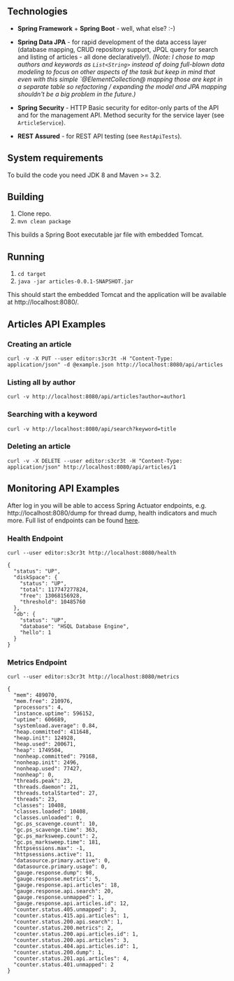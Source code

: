 ## Technologies

* __Spring Framework__ + __Spring Boot__ - well, what else? :-)

* __Spring Data JPA__ - for rapid development of the data access layer (database mapping, CRUD repository support, JPQL query for search and listing of articles - all done declaratively!). *(Note: I chose to map authors and keywords as `List<String>` instead of doing full-blown data modeling to focus on other aspects of the task but keep in mind that even with this simple `@ElementCollection@ mapping those are kept in a separate table so refactoring / expanding the model and JPA mapping shouldn't be a big problem in the future.)*

* __Spring Security__ - HTTP Basic security for editor-only parts of the API and for the management API. Method security for the service layer (see `ArticleService`).

* __REST Assured__ - for REST API testing (see `RestApiTests`).

## System requirements

To build the code you need JDK 8 and Maven >= 3.2.

## Building

1. Clone repo.
2. `mvn clean package`

This builds a Spring Boot executable jar file with embedded Tomcat.

## Running

1. `cd target`
2. `java -jar articles-0.0.1-SNAPSHOT.jar`

This should start the embedded Tomcat and the application will be available at http://localhost:8080/.

## Articles API Examples

### Creating an article

`curl -v -X PUT --user editor:s3cr3t -H "Content-Type: application/json" -d @example.json http://localhost:8080/api/articles`

### Listing all by author

`curl -v http://localhost:8080/api/articles?author=author1`

### Searching with a keyword

`curl -v http://localhost:8080/api/search?keyword=title`

### Deleting an article

`curl -v -X DELETE --user editor:s3cr3t -H "Content-Type: application/json" http://localhost:8080/api/articles/1`

## Monitoring API Examples

After log in you will be able to access Spring Actuator endpoints, e.g. http://localhost:8080/dump for thread dump, health indicators and much more. Full list of endpoints can be found [here](https://docs.spring.io/spring-boot/docs/current/reference/html/production-ready-endpoints.html).

### Health Endpoint

`curl --user editor:s3cr3t http://localhost:8080/health`

```
{
  "status": "UP",
  "diskSpace": {
    "status": "UP",
    "total": 117747277824,
    "free": 13068156928,
    "threshold": 10485760
  },
  "db": {
    "status": "UP",
    "database": "HSQL Database Engine",
    "hello": 1
  }
}
```

### Metrics Endpoint

`curl --user editor:s3cr3t http://localhost:8080/metrics`

```
{
  "mem": 489070,
  "mem.free": 210976,
  "processors": 4,
  "instance.uptime": 596152,
  "uptime": 606689,
  "systemload.average": 0.84,
  "heap.committed": 411648,
  "heap.init": 124928,
  "heap.used": 200671,
  "heap": 1749504,
  "nonheap.committed": 79168,
  "nonheap.init": 2496,
  "nonheap.used": 77427,
  "nonheap": 0,
  "threads.peak": 23,
  "threads.daemon": 21,
  "threads.totalStarted": 27,
  "threads": 23,
  "classes": 10408,
  "classes.loaded": 10408,
  "classes.unloaded": 0,
  "gc.ps_scavenge.count": 10,
  "gc.ps_scavenge.time": 363,
  "gc.ps_marksweep.count": 2,
  "gc.ps_marksweep.time": 181,
  "httpsessions.max": -1,
  "httpsessions.active": 11,
  "datasource.primary.active": 0,
  "datasource.primary.usage": 0,
  "gauge.response.dump": 98,
  "gauge.response.metrics": 5,
  "gauge.response.api.articles": 18,
  "gauge.response.api.search": 20,
  "gauge.response.unmapped": 1,
  "gauge.response.api.articles.id": 12,
  "counter.status.405.unmapped": 3,
  "counter.status.415.api.articles": 1,
  "counter.status.200.api.search": 1,
  "counter.status.200.metrics": 2,
  "counter.status.200.api.articles.id": 1,
  "counter.status.200.api.articles": 3,
  "counter.status.404.api.articles.id": 1,
  "counter.status.200.dump": 1,
  "counter.status.201.api.articles": 4,
  "counter.status.401.unmapped": 2
}
```
